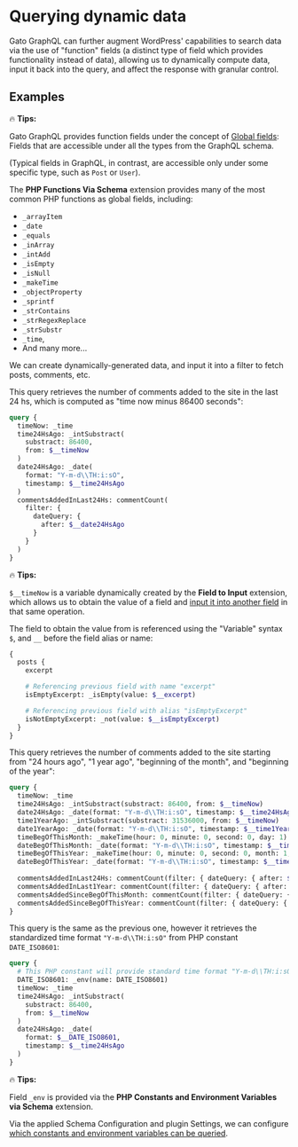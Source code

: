 # Querying dynamic data

Gato GraphQL can further augment WordPress' capabilities to search data via the use of "function" fields (a distinct type of field which provides functionality instead of data), allowing us to dynamically compute data, input it back into the query, and affect the response with granular control.

## Examples

<div class="doc-highlight" markdown=1>

🔥 **Tips:**

Gato GraphQL provides function fields under the concept of [Global fields](https://gatographql.com/guides/special-features/global-fields/): Fields that are accessible under all the types from the GraphQL schema.

(Typical fields in GraphQL, in contrast, are accessible only under some specific type, such as `Post` or `User`).

The **PHP Functions Via Schema** extension provides many of the most common PHP functions as global fields, including:

- `_arrayItem`
- `_date`
- `_equals`
- `_inArray`
- `_intAdd`
- `_isEmpty`
- `_isNull`
- `_makeTime`
- `_objectProperty`
- `_sprintf`
- `_strContains`
- `_strRegexReplace`
- `_strSubstr`
- `_time`,
- And many more...

</div>

We can create dynamically-generated data, and input it into a filter to fetch posts, comments, etc.

This query retrieves the number of comments added to the site in the last 24 hs, which is computed as "time now minus 86400 seconds":

```graphql
query {
  timeNow: _time  
  time24HsAgo: _intSubstract(
    substract: 86400,
    from: $__timeNow
  )
  date24HsAgo: _date(
    format: "Y-m-d\\TH:i:sO",
    timestamp: $__time24HsAgo
  )  
  commentsAddedInLast24Hs: commentCount(
    filter: {
      dateQuery: {
        after: $__date24HsAgo
      }
    }
  ) 
}
```

<div class="doc-highlight" markdown=1>

🔥 **Tips:**

`$__timeNow` is a variable dynamically created by the **Field to Input** extension, which allows us to obtain the value of a field and [input it into another field](https://gatographql.com/guides/schema/using-field-to-input/) in that same operation.

The field to obtain the value from is referenced using the "Variable" syntax `$`, and `__` before the field alias or name:

```graphql
{
  posts {
    excerpt

    # Referencing previous field with name "excerpt"
    isEmptyExcerpt: _isEmpty(value: $__excerpt)

    # Referencing previous field with alias "isEmptyExcerpt"
    isNotEmptyExcerpt: _not(value: $__isEmptyExcerpt)
  }
}
```

</div>

This query retrieves the number of comments added to the site starting from "24 hours ago", "1 year ago", "beginning of the month", and "beginning of the year":

```graphql
query {
  timeNow: _time  
  time24HsAgo: _intSubstract(substract: 86400, from: $__timeNow)
  date24HsAgo: _date(format: "Y-m-d\\TH:i:sO", timestamp: $__time24HsAgo)  
  time1YearAgo: _intSubstract(substract: 31536000, from: $__timeNow)
  date1YearAgo: _date(format: "Y-m-d\\TH:i:sO", timestamp: $__time1YearAgo)
  timeBegOfThisMonth: _makeTime(hour: 0, minute: 0, second: 0, day: 1)
  dateBegOfThisMonth: _date(format: "Y-m-d\\TH:i:sO", timestamp: $__timeBegOfThisMonth)
  timeBegOfThisYear: _makeTime(hour: 0, minute: 0, second: 0, month: 1, day: 1)
  dateBegOfThisYear: _date(format: "Y-m-d\\TH:i:sO", timestamp: $__timeBegOfThisYear)
  
  commentsAddedInLast24Hs: commentCount(filter: { dateQuery: { after: $__date24HsAgo } } )  
  commentsAddedInLast1Year: commentCount(filter: { dateQuery: { after: $__date1YearAgo } } )  
  commentsAddedSinceBegOfThisMonth: commentCount(filter: { dateQuery: { after: $__dateBegOfThisMonth } } )  
  commentsAddedSinceBegOfThisYear: commentCount(filter: { dateQuery: { after: $__dateBegOfThisYear } } )
}
```

This query is the same as the previous one, however it retrieves the standardized time format `"Y-m-d\\TH:i:sO"` from PHP constant `DATE_ISO8601`:

```graphql
query {
  # This PHP constant will provide standard time format "Y-m-d\\TH:i:sO"
  DATE_ISO8601: _env(name: DATE_ISO8601)
  timeNow: _time  
  time24HsAgo: _intSubstract(
    substract: 86400,
    from: $__timeNow
  )
  date24HsAgo: _date(
    format: $__DATE_ISO8601,
    timestamp: $__time24HsAgo
  )
}
```

<div class="doc-highlight" markdown=1>

🔥 **Tips:**

Field `_env` is provided via the **PHP Constants and Environment Variables via Schema** extension.

Via the applied Schema Configuration and plugin Settings, we can configure [which constants and environment variables can be queried](https://gatographql.com/guides/config/configuring-what-environment-variables-and-php-constants-can-be-queried/).

<!-- ![Defining the entries on the Schema Configuration](../../../extensions/php-constants-and-environment-variables-via-schema/docs/images/environment-fields-schema-configuration-entries.png "Defining the entries on the Schema Configuration"){.width-1024} -->

</div>
